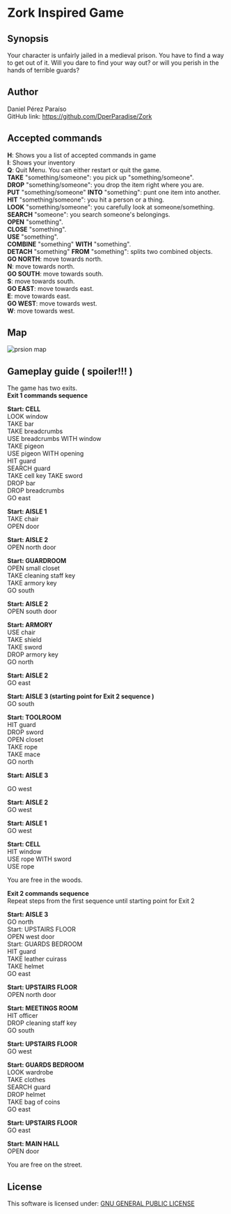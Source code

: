 # Zork Inspired Game

## Synopsis

Your character is unfairly jailed in a medieval prison. You have to find a way to get out of it. Will you dare to find your way out? or will you perish in the hands of terrible guards?

## Author
Daniel Pérez Paraíso  
GitHub link: https://github.com/DperParadise/Zork   

## Accepted commands

**H**: Shows you a list of accepted commands in game  
**I**: Shows your inventory  
**Q**: Quit Menu. You can either restart or quit the game.  
**TAKE** "something/someone": you pick up "something/someone".  
**DROP** "something/someone": you drop the item right where you are.  
**PUT** "something/someone" **INTO** "something": punt one item into another.  
**HIT** "something/someone": you hit a person or a thing.  
**LOOK** "something/someone": you carefully look at someone/something.  
**SEARCH** "someone": you search someone's belongings.  
**OPEN** "something".   
**CLOSE** "something".  
**USE** "something".  
**COMBINE** "something" **WITH** "something".  
**DETACH** "something" **FROM** "something": splits two combined objects.  
**GO NORTH**: move towards north.      
**N**: move towards north.      
**GO SOUTH**: move towards south.      
**S**: move towards south.      
**GO EAST**: move towards east.      
**E**: move towards east.      
**GO WEST**: move towards west.      
**W**: move towards west.         

## Map

![prsion map](https://i.imgsafe.org/8cd1dc2bde.jpg)

## Gameplay guide ( spoiler!!! )   

The game has two exits.  
**Exit 1 commands sequence**  

**Start: CELL**   
LOOK window  
TAKE bar  
TAKE breadcrumbs  
USE breadcrumbs WITH window  
TAKE pigeon  
USE pigeon WITH opening  
HIT guard  
SEARCH guard  
TAKE cell key 
TAKE sword   
DROP bar  
DROP breadcrumbs  
GO east  

**Start: AISLE 1**  
TAKE chair  
OPEN door  

**Start: AISLE 2**    
OPEN north door  

**Start: GUARDROOM**    
OPEN small closet  
TAKE cleaning staff key  
TAKE armory key   
GO south  

**Start: AISLE 2**    
OPEN south door  

**Start: ARMORY**    
USE chair  
TAKE shield   
TAKE sword   
DROP armory key   
GO north  

**Start: AISLE 2**     
GO east   

**Start: AISLE 3 (starting point for Exit 2 sequence )**       
GO south  

**Start: TOOLROOM**    
HIT guard  
DROP sword   
OPEN closet   
TAKE rope   
TAKE mace   
GO north   

**Start: AISLE 3**

GO west   

**Start: AISLE 2**     
GO west   

**Start: AISLE 1**     
GO west   

**Start: CELL**     
HIT window   
USE rope WITH sword   
USE rope  

You are free in the woods.   

**Exit 2 commands sequence**  
Repeat steps from the first sequence until starting point for Exit 2      

**Start: AISLE 3**   
GO north    
Start: UPSTAIRS FLOOR   
OPEN west door   
Start: GUARDS BEDROOM   
HIT guard   
TAKE leather cuirass   
TAKE helmet   
GO east   

**Start: UPSTAIRS FLOOR**    
OPEN north door   

**Start: MEETINGS ROOM**      
HIT officer   
DROP cleaning staff key   
GO south   

**Start: UPSTAIRS FLOOR**     
GO west   

**Start: GUARDS BEDROOM**     
LOOK wardrobe   
TAKE clothes   
SEARCH guard   
DROP helmet   
TAKE bag of coins   
GO east   

**Start: UPSTAIRS FLOOR**     
GO east   

**Start: MAIN HALL**     
OPEN door  

You are free on the street.

## License   

This software is licensed under: [GNU GENERAL PUBLIC LICENSE](https://www.gnu.org/licenses/gpl-3.0.txt)   
